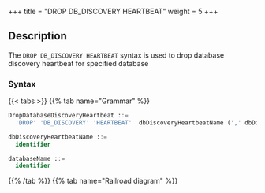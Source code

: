 +++
title = "DROP DB_DISCOVERY HEARTBEAT"
weight = 5
+++

## Description

The `DROP DB_DISCOVERY HEARTBEAT` syntax is used to drop database discovery heartbeat for specified database

### Syntax

{{< tabs >}}
{{% tab name="Grammar" %}}
```sql
DropDatabaseDiscoveryHeartbeat ::=
  'DROP' 'DB_DISCOVERY' 'HEARTBEAT'  dbDiscoveryHeartbeatName (',' dbDiscoveryHeartbeatName)*  ('FROM' databaseName)?

dbDiscoveryHeartbeatName ::=
  identifier

databaseName ::=
  identifier
```
{{% /tab %}}
{{% tab name="Railroad diagram" %}}
<iframe frameborder="0" name="diagram" id="diagram" width="100%" height="100%"></iframe>
{{% /tab %}}
{{< /tabs >}}

### Supplement

- When databaseName is not specified, the default is the currently used DATABASE. If DATABASE is not used, No database selected will be prompted.

### Example

- Drop mutiple database discovery heartbeat for specified database

```sql
DROP DB_DISCOVERY HEARTBEAT group_0_heartbeat, group_1_heartbeat FROM test1;
```

- Drop single database discovery heartbeat for current database

```sql
DROP DB_DISCOVERY HEARTBEAT group_0_heartbeat;
```

### Reserved word

`DROP`, `DB_DISCOVERY`, `HEARTBEAT`, `FROM`

### Related links

- [Reserved word](/en/reference/distsql/syntax/reserved-word/)
